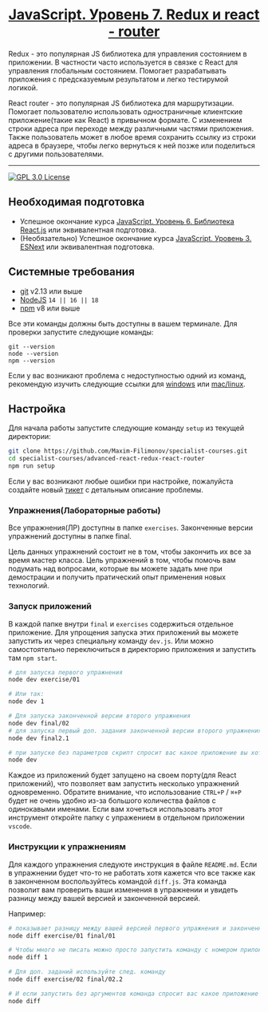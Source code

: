 <div>
  <h1 align="center"><a href="https://www.specialist.ru/course/react2">JavaScript. Уровень 7. Redux и react - router</a></h1>
  <p>
    Redux - это популярная JS библиотека для управления состоянием в приложении. В частности часто используется в связке с React для управления глобальным состоянием. Помогает разрабатывать приложения с предсказуемым результатом и легко тестирумой логикой.
  </p>
  <p>
    React router - это популярная JS библиотека для маршрутизации. Помогает пользователю использовать одностраничные клиентские приложение(такие как React) в привычном формате. С изменением строки адреса при переходе между различными частями приложения. Также пользователь может в любое время сохранить ссылку из строки адреса в браузере, чтобы легко вернуться к ней позже или поделиться с другими пользователями.
  </p>
</div>

<hr />

<!-- prettier-ignore-start -->
[![GPL 3.0 License][license-badge]][license]
<!-- prettier-ignore-end -->

## Необходимая подготовка

- Успешное окончание курса
  [JavaScript. Уровень 6. Библиотека React.js](https://www.specialist.ru/course/react)
  или эквивалентная подготовка.
- (Необязательно) Успешное окончание курса
  [JavaScript. Уровень 3. ESNext](https://www.specialist.ru/course/javes) или
  эквивалентная подготовка.

## Системные требования

- [git][git] v2.13 или выше
- [NodeJS][node] `14 || 16 || 18`
- [npm][npm] v8 или выше

Все эти команды должны быть доступны в вашем терминале. Для проверки запустите
следующие команды:

```shell
git --version
node --version
npm --version
```

Если у вас возникают проблема с недоступностью одний из команд, рекомендую
изучить следующие ссылки для [windows][win-path] или [mac/linux][mac-path].

## Настройка

Для начала работы запустите следующие команду `setup` из текущей директории:

```sh
git clone https://github.com/Maxim-Filimonov/specialist-courses.git
cd specialist-courses/advanced-react-redux-react-router
npm run setup
```

Если у вас возникают любые ошибки при настройке, пожалуйста создайте новый
[тикет][issue] с детальным описание проблемы.

### Упражнения(Лабораторные работы)

Все упражнения(ЛР) доступны в папке `exercises`. Законченные версии упражнений
доступны в папке final.

Цель данных упражнений состоит не в том, чтобы закончить их все за время мастер
класса. Цель упражнений в том, чтобы помочь вам подумать над вопросами, которые
вы можете задать мне при демострации и получить пратический опыт применения
новых технологий.

### Запуск приложений

В каждой папке внутри `final` и `exercises` содержиться отдельное приложение.
Для упрощения запуска этих приложений вы можете запустить их через специальну
команду `dev.js`. Или можно самостоятельно переключиться в директорию приложения
и запустить там `npm start`.

```sh
# для запуска первого упражнения
node dev exercise/01

# Или так:
node dev 1

# Для запуска законченной версии второго упражнения
node dev final/02
# для запуска первый доп. задания законченной версии второго упражнения
node dev final2.1

# при запуске без параметров скрипт спросит вас какое приложение вы хотити запустить
node dev
```

Каждое из приложений будет запущено на своем порту(для React приложений), что
позволяет вам запустить несколько упражнений одновременно. Обратите внимание,
что использование `CTRL+P` / `⌘+P` будет не очень удобно из-за большого
количества файлов с одинокавыми именами. Если вам хочеться использовать этот
инструмент откройте папку с упражением в отдельном приложении `vscode`.

### Инструкции к упражнениям

Для каждого упражнения следуюте инструкция в файле `README.md`. Если в
упражнении будет что-то не работать хотя кажется что все также как в законченном
воспользуйтесь командой `diff.js`. Эта команда позволит вам проверить ваши
изменения в упражнении и увидеть разницу между вашей версией и законченной
версией.

Например:

```sh
# показывает разницу между вашей версией первого упражнения и законченной версией.
node diff exercise/01 final/01

# Чтобы много не писать можно просто запустить команду с номером приложения, автоматически сделает тоже что в предыдущей команде
node diff 1

# Для доп. заданий используйте след. команду
node diff exercise/02 final/02.2

# И если запустить без аргументов команда спросит вас какое приложение вы хотите сравнить.
node diff
```

<!-- ## Обратная связь

Each exercise has an Elaboration and Feedback link. Please fill that out after
the exercise and instruction.

At the end of the workshop, please go to this URL to give overall feedback.
Thank you! https://kcd.im/rmx-workshop-ws-feedback -->

<!-- prettier-ignore-start -->
[npm]: https://www.npmjs.com/
[node]: https://nodejs.org
[git]: https://git-scm.com/
[license-badge]: https://img.shields.io/badge/license-GPL%203.0%20License-blue.svg?style=flat-square
[license]: https://github.com/Maxim-Filimonov/specialist-courses/blob/main/LICENSE
[win-path]: https://docs.microsoft.com/ru-ru/previous-versions/office/developer/sharepoint-2010/ee537574(v=office.14)
[mac-path]: https://wiki.merionet.ru/servernye-resheniya/95/peremennye-okruzheniya-v-macos/
[issue]: https://github.com/Maxim-Filimonov/specialist-courses/issues/new
<!-- prettier-ignore-end -->
